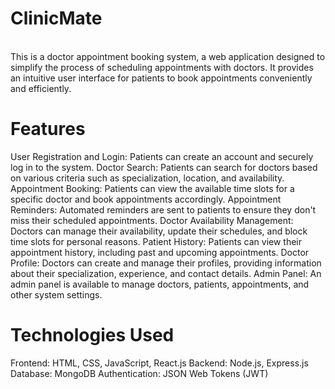 <h1>ClinicMate</h1>
<br>
This is a doctor appointment booking system, a web application designed to simplify the process of scheduling appointments with doctors. It provides an intuitive user interface for patients to book appointments conveniently and efficiently.

<h1>Features</h1>
User Registration and Login: Patients can create an account and securely log in to the system.
Doctor Search: Patients can search for doctors based on various criteria such as specialization, location, and availability.
Appointment Booking: Patients can view the available time slots for a specific doctor and book appointments accordingly.
Appointment Reminders: Automated reminders are sent to patients to ensure they don't miss their scheduled appointments.
Doctor Availability Management: Doctors can manage their availability, update their schedules, and block time slots for personal reasons.
Patient History: Patients can view their appointment history, including past and upcoming appointments.
Doctor Profile: Doctors can create and manage their profiles, providing information about their specialization, experience, and contact details.
Admin Panel: An admin panel is available to manage doctors, patients, appointments, and other system settings.

<h1>Technologies Used</h1>
Frontend: HTML, CSS, JavaScript, React.js
Backend: Node.js, Express.js
Database: MongoDB
Authentication: JSON Web Tokens (JWT)
